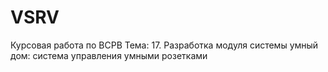 # VSRV
Курсовая работа по ВСРВ
Тема: 17.	Разработка модуля системы умный дом: система управления умными розетками
